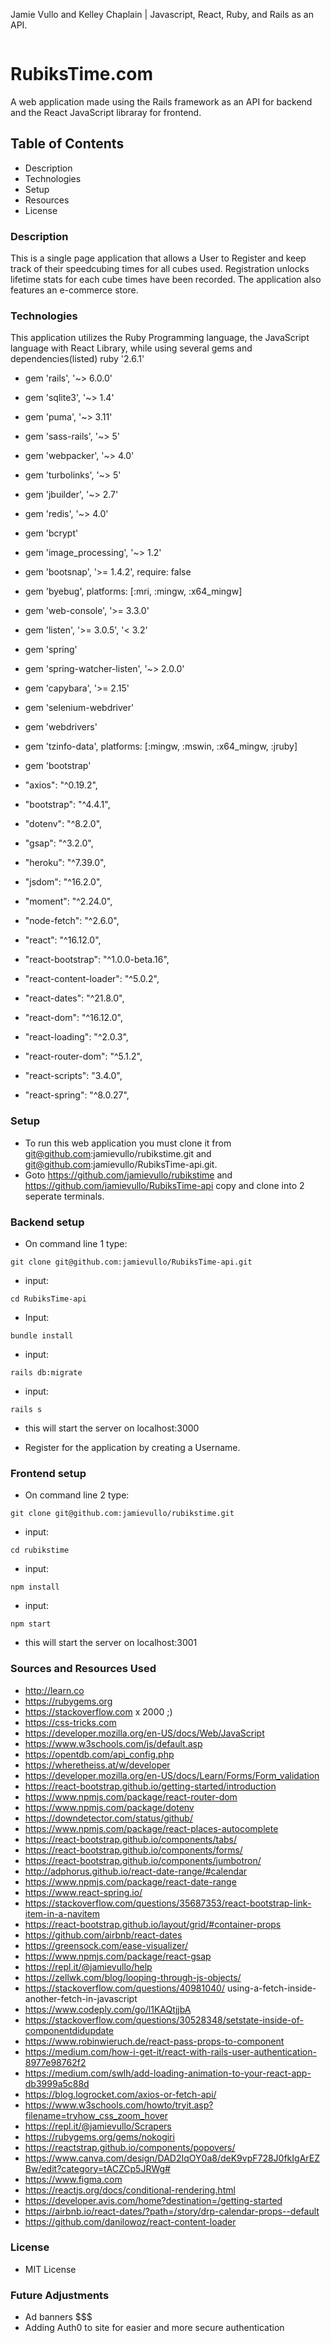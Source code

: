 Jamie Vullo and Kelley Chaplain | Javascript, React, Ruby, and Rails as an API.

<img src='rubikstimetrackerlogo3.png' alt='' style='zoom:50%;'>

# RubiksTime.com
A web application made using the Rails framework as an API for backend and the React JavaScript libraray for frontend. 

## Table of Contents
* Description
* Technologies
* Setup
* Resources
* License

### Description
This is a single page application that allows a User to Register and keep track of their speedcubing times for all cubes used. Registration unlocks lifetime stats for each cube times have been recorded. The application also features an e-commerce store. 

### Technologies
This application utilizes the Ruby Programming language, the JavaScript language with React Library, while using several gems and dependencies(listed)
ruby '2.6.1'
* gem 'rails', '~> 6.0.0'
* gem 'sqlite3', '~> 1.4'
* gem 'puma', '~> 3.11'
* gem 'sass-rails', '~> 5'
* gem 'webpacker', '~> 4.0'
* gem 'turbolinks', '~> 5'
* gem 'jbuilder', '~> 2.7'
* gem 'redis', '~> 4.0'
* gem 'bcrypt'
* gem 'image_processing', '~> 1.2'
* gem 'bootsnap', '>= 1.4.2', require: false
* gem 'byebug', platforms: [:mri, :mingw, :x64_mingw]
* gem 'web-console', '>= 3.3.0'
* gem 'listen', '>= 3.0.5', '< 3.2'
* gem 'spring'
* gem 'spring-watcher-listen', '~> 2.0.0'
* gem 'capybara', '>= 2.15'
* gem 'selenium-webdriver'
* gem 'webdrivers'
* gem 'tzinfo-data', platforms: [:mingw, :mswin, :x64_mingw, :jruby]
* gem 'bootstrap'

* "axios": "^0.19.2",
* "bootstrap": "^4.4.1",
* "dotenv": "^8.2.0",
* "gsap": "^3.2.0",
* "heroku": "^7.39.0",
* "jsdom": "^16.2.0",
* "moment": "^2.24.0",
* "node-fetch": "^2.6.0",
* "react": "^16.12.0",
* "react-bootstrap": "^1.0.0-beta.16",
* "react-content-loader": "^5.0.2",
* "react-dates": "^21.8.0",
* "react-dom": "^16.12.0",
* "react-loading": "^2.0.3",
* "react-router-dom": "^5.1.2",
* "react-scripts": "3.4.0",
* "react-spring": "^8.0.27",

### Setup
* To run this web application you must clone it from git@github.com:jamievullo/rubikstime.git and git@github.com:jamievullo/RubiksTime-api.git. 
* Goto https://github.com/jamievullo/rubikstime and https://github.com/jamievullo/RubiksTime-api copy and clone into 2 seperate terminals.

### Backend setup
* On command line 1 type: 
```
git clone git@github.com:jamievullo/RubiksTime-api.git
```
* input: 
```
cd RubiksTime-api
```
* Input: 
```
bundle install
```
* input: 
```
rails db:migrate
```
* input: 
```
rails s 
```
* this will start the server on localhost:3000

* Register for the application by creating a Username.

### Frontend setup
* On command line 2 type: 
```
git clone git@github.com:jamievullo/rubikstime.git
```
* input: 
```
cd rubikstime
```
* input: 
```
npm install
```
* input: 
```
npm start 
```
* this will start the server on localhost:3001

### Sources and Resources Used
* http://learn.co
* https://rubygems.org
* https://stackoverflow.com x 2000 ;)
* https://css-tricks.com
* https://developer.mozilla.org/en-US/docs/Web/JavaScript
* https://www.w3schools.com/js/default.asp
* https://opentdb.com/api_config.php
* https://wheretheiss.at/w/developer
* https://developer.mozilla.org/en-US/docs/Learn/Forms/Form_validation
* https://react-bootstrap.github.io/getting-started/introduction
* https://www.npmjs.com/package/react-router-dom
* https://www.npmjs.com/package/dotenv
* https://downdetector.com/status/github/
* https://www.npmjs.com/package/react-places-autocomplete
* https://react-bootstrap.github.io/components/tabs/
* https://react-bootstrap.github.io/components/forms/
* https://react-bootstrap.github.io/components/jumbotron/
* http://adphorus.github.io/react-date-range/#calendar
* https://www.npmjs.com/package/react-date-range
* https://www.react-spring.io/
* https://stackoverflow.com/questions/35687353/react-bootstrap-link-item-in-a-navitem
* https://react-bootstrap.github.io/layout/grid/#container-props
* https://github.com/airbnb/react-dates
* https://greensock.com/ease-visualizer/
* https://www.npmjs.com/package/react-gsap
* https://repl.it/@jamievullo/help
* https://zellwk.com/blog/looping-through-js-objects/
* https://stackoverflow.com/questions/40981040/     using-a-fetch-inside-another-fetch-in-javascript
* https://www.codeply.com/go/l1KAQtjjbA
* https://stackoverflow.com/questions/30528348/setstate-inside-of-componentdidupdate
* https://www.robinwieruch.de/react-pass-props-to-component
* https://medium.com/how-i-get-it/react-with-rails-user-authentication-8977e98762f2
* https://medium.com/swlh/add-loading-animation-to-your-react-app-db3999a5c88d
* https://blog.logrocket.com/axios-or-fetch-api/
* https://www.w3schools.com/howto/tryit.asp?filename=tryhow_css_zoom_hover
* https://repl.it/@jamievullo/Scrapers
* https://rubygems.org/gems/nokogiri
* https://reactstrap.github.io/components/popovers/
* https://www.canva.com/design/DAD2IqOY0a8/deK9vpF728J0fkIgArEZBw/edit?category=tACZCp5JRWg#
* https://www.figma.com
* https://reactjs.org/docs/conditional-rendering.html
* https://developer.avis.com/home?destination=/getting-started
* https://airbnb.io/react-dates/?path=/story/drp-calendar-props--default
* https://github.com/danilowoz/react-content-loader

### License
* MIT License

### Future Adjustments 
* Ad banners $$$
* Adding Auth0 to site for easier and more secure authentication

